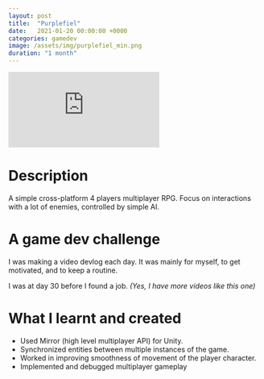 ```yaml
---
layout: post
title:  "Purplefiel"
date:   2021-01-20 00:00:00 +0000
categories: gamedev
image: /assets/img/purplefiel_min.png
duration: "1 month"
---
```


<div class="video-container">
<iframe src="https://www.youtube.com/embed/7x1djba1E3M" title="YouTube video player" frameborder="0" allow="accelerometer; autoplay; clipboard-write; encrypted-media; gyroscope; picture-in-picture" allowfullscreen></iframe>
</div>

# Description

A simple cross-platform 4 players multiplayer RPG.
Focus on interactions with a lot of enemies, controlled by simple AI.

# A game dev challenge

I was making a video devlog each day. It was mainly for myself, to get motivated, and to keep a routine.

I was at day 30 before I found a job. *(Yes, I have more videos like this one)*

# What I learnt and created
* Used Mirror (high level multiplayer API) for Unity.
* Synchronized entities between multiple instances of the game.
* Worked in improving smoothness of movement of the player character.
* Implemented and debugged multiplayer gameplay



